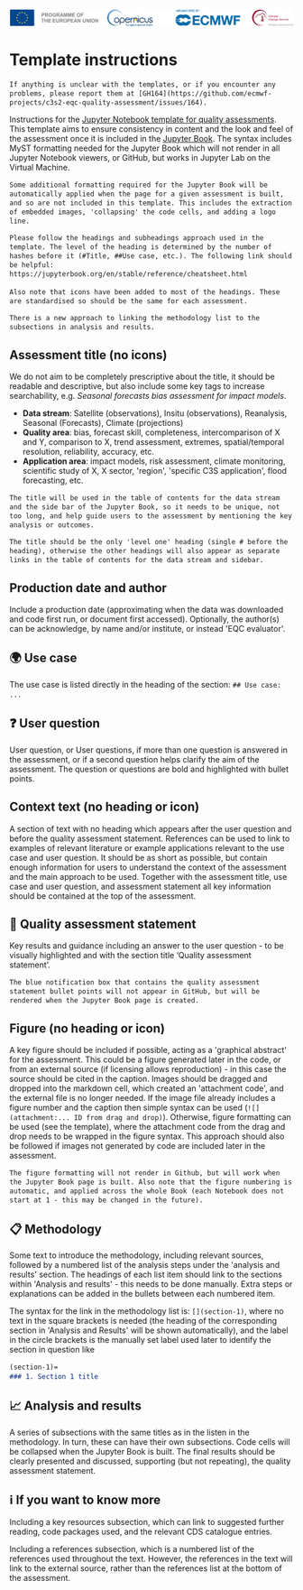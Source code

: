 ![logo](../LogoLine_horizon_C3S.png)

# Template instructions

```{note}
If anything is unclear with the templates, or if you encounter any problems, please report them at [GH164](https://github.com/ecmwf-projects/c3s2-eqc-quality-assessment/issues/164).
```

Instructions for the [Jupyter Notebook template for quality assessments](./template.ipynb). This template aims to ensure consistency in content and the look and feel of the assessment once it is included in the [Jupyter Book](https://ecmwf-projects.github.io/c3s2-eqc-quality-assessment/intro.html). The syntax includes MyST formatting needed for the Jupyter Book which will not render in all Jupyter Notebook viewers, or GitHub, but works in Jupyter Lab on the Virtual Machine.

```{note}
Some additional formatting required for the Jupyter Book will be automatically applied when the page for a given assessment is built, and so are not included in this template. This includes the extraction of embedded images, 'collapsing' the code cells, and adding a logo line.
```

```{note}
Please follow the headings and subheadings approach used in the template. The level of the heading is determined by the number of hashes before it (#Title, ##Use case, etc.). The following link should be helpful: https://jupyterbook.org/en/stable/reference/cheatsheet.html

Also note that icons have been added to most of the headings. These are standardised so should be the same for each assessment.
```

```{note}
There is a new approach to linking the methodology list to the subsections in analysis and results.
```

## Assessment title (no icons)

We do not aim to be completely prescriptive about the title, it should be readable and descriptive, but also include some key tags to increase searchability, e.g. *Seasonal forecasts bias assessment for impact models*.

- **Data stream**: Satellite (observations), Insitu (observations), Reanalysis, Seasonal (Forecasts), Climate (projections)
- **Quality area**: bias, forecast skill, completeness, intercomparison of X and Y, comparison to X, trend assessment, extremes, spatial/temporal resolution, reliability, accuracy, etc.
- **Application area**: impact models, risk assessment, climate monitoring, scientific study of X, X sector, 'region', 'specific C3S application', flood forecasting, etc.

```{note}
The title will be used in the table of contents for the data stream and the side bar of the Jupyter Book, so it needs to be unique, not too long, and help guide users to the assessment by mentioning the key analysis or outcomes.
```

```{note}
The title should be the only 'level one' heading (single # before the heading), otherwise the other headings will also appear as separate links in the table of contents for the data stream and sidebar.
```

## Production date and author

Include a production date (approximating when the data was downloaded and code first run, or document first accessed). Optionally, the author(s) can be acknowledge, by name and/or institute, or instead 'EQC evaluator'.

## 🌍 Use case

The use case is listed directly in the heading of the section: `## Use case: ...`

## ❓ User question

User question, or User questions, if more than one question is answered in the assessment, or if a second question helps clarify the aim of the assessment. The question or questions are bold and highlighted with bullet points.

## Context text (no heading or icon)

A section of text with no heading which appears after the user question and before the quality assessment statement. References can be used to link to examples of relevant literature or example applications relevant to the use case and user question. It should be as short as possible, but contain enough information for users to understand the context of the assessment and the main approach to be used. Together with the assessment title, use case and user question, and assessment statement all key information should be contained at the top of the assessment.

## 📢 Quality assessment statement

Key results and guidance including an answer to the user question - to be visually highlighted and with the section title ‘Quality assessment statement’.

```{note}
The blue notification box that contains the quality assessment statement bullet points will not appear in GitHub, but will be rendered when the Jupyter Book page is created.
```

## Figure (no heading or icon)

A key figure should be included if possible, acting as a 'graphical abstract' for the assessment. This could be a figure generated later in the code, or from an external source (if licensing allows reproduction) - in this case the source should be cited in the caption. Images should be dragged and dropped into the markdown cell, which created an 'attachment code', and the external file is no longer needed. If the image file already includes a figure number and the caption then simple syntax can be used (`![](attachment:... ID from drag and drop)`). Otherwise, figure formatting can be used (see the template), where the attachment code from the drag and drop needs to be wrapped in the figure syntax. This approach should also be followed if images not generated by code are included later in the assessment.

```{note}
The figure formatting will not render in Github, but will work when the Jupyter Book page is built. Also note that the figure numbering is automatic, and applied across the whole Book (each Notebook does not start at 1 - this may be changed in the future). 
```

## 📋 Methodology

Some text to introduce the methodology, including relevant sources, followed by a numbered list of the analysis steps under the 'analysis and results' section. The headings of each list item should link to the sections within 'Analysis and results' - this needs to be done manually. Extra steps or explanations can be added in the bullets between each numbered item.

The syntax for the link in the methodology list is: `[](section-1)`, where no text in the square brackets is needed (the heading of the corresponding section in 'Analysis and Results' will be shown automatically), and the label in the circle brackets is the manually set label used later to identify the section in question like

```md
(section-1)=
### 1. Section 1 title
```

## 📈 Analysis and results

A series of subsections with the same titles as in the listen in the methodology. In turn, these can have their own subsections. Code cells will be collapsed when the Jupyter Book is built. The final results should be clearly presented and discussed, supporting (but not repeating), the quality assessment statement.

## ℹ️ If you want to know more

Including a key resources subsection, which can link to suggested further reading, code packages used, and the relevant CDS catalogue entries.

Including a references subsection, which is a numbered list of the references used throughout the text. However, the references in the text will link to the external source, rather than the references list at the bottom of the assessment.
